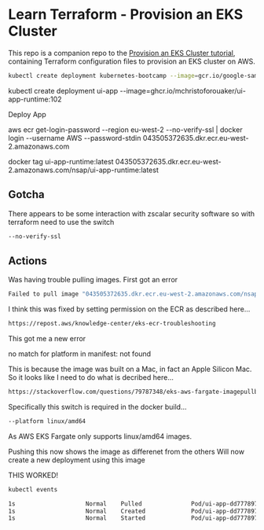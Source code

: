 # Learn Terraform - Provision an EKS Cluster

This repo is a companion repo to the [Provision an EKS Cluster tutorial](https://developer.hashicorp.com/terraform/tutorials/kubernetes/eks), containing
Terraform configuration files to provision an EKS cluster on AWS.

```sh
kubectl create deployment kubernetes-bootcamp --image=gcr.io/google-samples/kubernetes-bootcamp:v1
```


kubectl create deployment ui-app --image=ghcr.io/mchristoforouaker/ui-app-runtime:102


Deploy App

aws ecr get-login-password --region eu-west-2 --no-verify-ssl | docker login --username AWS --password-stdin 043505372635.dkr.ecr.eu-west-2.amazonaws.com

docker tag ui-app-runtime:latest 043505372635.dkr.ecr.eu-west-2.amazonaws.com/nsap/ui-app-runtime:latest


## Gotcha

There appears to be some interaction with zscalar security software so with terraform need to use the switch

```sh
--no-verify-ssl
```


## Actions

Was having trouble pulling images. First got an error 

```sh
Failed to pull image "043505372635.dkr.ecr.eu-west-2.amazonaws.com/nsap/ui-app-runtime:latest": rpc error: code = NotFound desc = failed to pull and unpack image "043505372635.dkr.ecr.eu-west-2.amazonaws.com/nsap/ui-app-runtime:latest": no match for platform in manifest: not found
```

I think this was fixed by setting permission on the ECR as described here...

```sh
https://repost.aws/knowledge-center/eks-ecr-troubleshooting
```

This got me a new error

no match for platform in manifest: not found

This is because the image was built on a Mac, in fact an Apple Silicon Mac.
So it looks like I need to do what is decribed here...

```sh
https://stackoverflow.com/questions/79787348/eks-aws-fargate-imagepullbackoff-due-to-no-match-for-platform-in-manifest-wh
```

Specifically this switch is required in the docker build...

```sh
--platform linux/amd64
```

As AWS EKS Fargate only supports linux/amd64 images.

Pushing this now shows the image as differenet from the others
Will now create a new deployment using this image

THIS WORKED!

```sh
kubectl events

1s                    Normal    Pulled              Pod/ui-app-dd777897b-v99p9     Successfully pulled image "043505372635.dkr.ecr.eu-west-2.amazonaws.com/nsap/ui-app-runtime:103" in 3.628s (3.628s including waiting)
1s                    Normal    Created             Pod/ui-app-dd777897b-v99p9     Created container: ui-app-runtime
1s                    Normal    Started             Pod/ui-app-dd777897b-v99p9     Started container ui-app-runtime
```